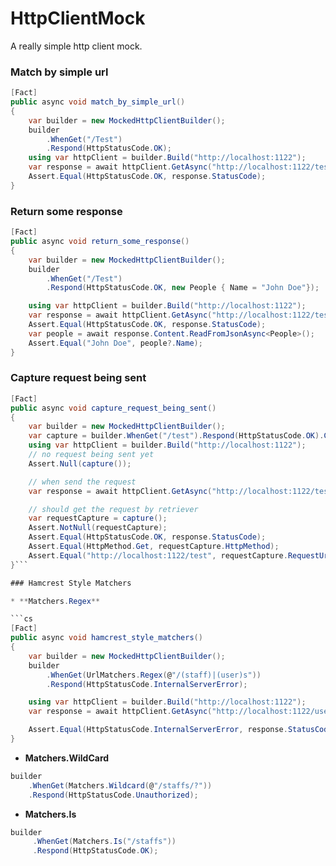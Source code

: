 HttpClientMock
==============

A really simple http client mock.

### Match by simple url

```cs
[Fact]
public async void match_by_simple_url()
{
    var builder = new MockedHttpClientBuilder();
    builder
        .WhenGet("/Test")
        .Respond(HttpStatusCode.OK);
    using var httpClient = builder.Build("http://localhost:1122");
    var response = await httpClient.GetAsync("http://localhost:1122/test");
    Assert.Equal(HttpStatusCode.OK, response.StatusCode);
}

```

### Return some response
```cs
[Fact]
public async void return_some_response()
{
    var builder = new MockedHttpClientBuilder();
    builder
        .WhenGet("/Test")
        .Respond(HttpStatusCode.OK, new People { Name = "John Doe"});

    using var httpClient = builder.Build("http://localhost:1122");
    var response = await httpClient.GetAsync("http://localhost:1122/test");
    Assert.Equal(HttpStatusCode.OK, response.StatusCode);
    var people = await response.Content.ReadFromJsonAsync<People>();
    Assert.Equal("John Doe", people?.Name);
}
```

### Capture request being sent

```cs
[Fact]
public async void capture_request_being_sent()
{
    var builder = new MockedHttpClientBuilder();
    var capture = builder.WhenGet("/test").Respond(HttpStatusCode.OK).Capture();
    using var httpClient = builder.Build("http://localhost:1122");
    // no request being sent yet
    Assert.Null(capture());

    // when send the request
    var response = await httpClient.GetAsync("http://localhost:1122/test");

    // should get the request by retriever
    var requestCapture = capture();
    Assert.NotNull(requestCapture);
    Assert.Equal(HttpStatusCode.OK, response.StatusCode);                    
    Assert.Equal(HttpMethod.Get, requestCapture.HttpMethod);
    Assert.Equal("http://localhost:1122/test", requestCapture.RequestUri.ToString());
}```

### Hamcrest Style Matchers

* **Matchers.Regex**

```cs
[Fact]
public async void hamcrest_style_matchers()
{
    var builder = new MockedHttpClientBuilder();
    builder
        .WhenGet(UrlMatchers.Regex(@"/(staff)|(user)s"))
        .Respond(HttpStatusCode.InternalServerError);

    using var httpClient = builder.Build("http://localhost:1122");
    var response = await httpClient.GetAsync("http://localhost:1122/users");

    Assert.Equal(HttpStatusCode.InternalServerError, response.StatusCode);        
}
```

* **Matchers.WildCard**

```cs	
builder
    .WhenGet(Matchers.Wildcard(@"/staffs/?"))
    .Respond(HttpStatusCode.Unauthorized);
```

* **Matchers.Is**

```cs
builder
     .WhenGet(Matchers.Is("/staffs"))
     .Respond(HttpStatusCode.OK);
```


